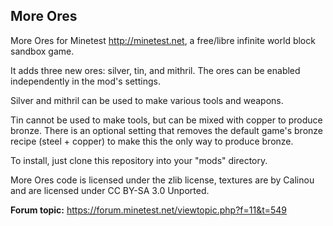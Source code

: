 ## More Ores

More Ores for Minetest <http://minetest.net>, a free/libre infinite
world block sandbox game.

It adds three new ores: silver, tin, and mithril. The ores can be enabled independently
in the mod's settings.

Silver and mithril can be used to make various tools and weapons.

Tin cannot be used to make tools, but can be mixed with copper to produce bronze.
There is an optional setting that removes the default game's bronze recipe
(steel + copper) to make this the only way to produce bronze.

To install, just clone this repository into your "mods" directory.

More Ores code is licensed under the zlib license, textures are by Calinou and are licensed under CC BY-SA 3.0 Unported.

**Forum topic:** <https://forum.minetest.net/viewtopic.php?f=11&t=549>
